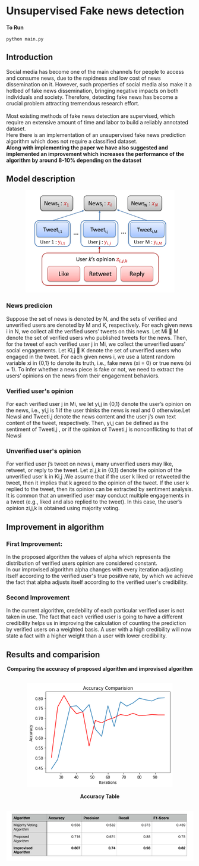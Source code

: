 # Unsupervised Fake news detection
<b>To Run </b>
```
python main.py
```
## Introduction
Social media has become one of the main channels for people
to access and consume news, due to the rapidness and low
cost of news dissemination on it. However, such properties of
social media also make it a hotbed of fake news dissemination,
bringing negative impacts on both individuals and society.
Therefore, detecting fake news has become a crucial
problem attracting tremendous research effort.<br /><br /> Most existing
methods of fake news detection are supervised, which require
an extensive amount of time and labor to build a reliably annotated
dataset.<br />
Here there is an implementation of an unsupervised fake news prediction algorithm which does not require a classified dataset.<br />
<b>Along with implementing the paper we have also suggested and implemented an improvement which increases the performance of the algorithm by around 8-10% depending on the dataset</b><br />

## Model description

<p align="center">
  <img src="./image_data/model_image.png" />
</p>

### News predicion
Suppose the set of news is denoted by N, and the sets of
verified and unverified users are denoted by M and K, respectively.
For each given news i in N, we collect all the
verified users’ tweets on this news. Let Mi  M denote
the set of verified users who published tweets for the news.
Then, for the tweet of each verified user j in Mi, we collect
the unverified users’ social engagements. Let Ki,j  K
denote the set of unverified users who engaged in the tweet.
For each given news i, we use a latent random variable
xi in {0,1} to denote its truth, i.e., fake news (xi = 0) or
true news (xi = 1). To infer whether a news piece is fake or
not, we need to extract the users’ opinions on the news from
their engagement behaviors.
### Verified user's opinion
For each verified user j in Mi, we let yi,j in {0,1} denote
the user’s opinion on the news, i.e., yi,j is 1 if the user thinks
the news is real and 0 otherwise.Let Newsi and Tweeti,j denote the
news content and the user j’s own text content of the tweet,
respectively. Then, yi,j can be defined as the sentiment of
Tweeti,j , or if the opinion of Tweeti,j is nonconflicting
to that of Newsi 
### Unverified user's opinion
For verified user j’s tweet on news i, many unverified
users may like, retweet, or reply to the tweet. Let zi,j,k in
{0,1} denote the opinion of the unverified user k in Ki,j .We
assume that if the user k liked or retweeted the tweet, then
it implies that k agreed to the opinion of the tweet. If the user
k replied to the tweet, then its opinion can be extracted by
sentiment analysis. It is common that
an unverified user may conduct multiple engagements in a
tweet (e.g., liked and also replied to the tweet). In this case,
the user’s opinion zi,j,k is obtained using majority voting.

## Improvement in algorithm
### First Improvement:
In the proposed algorithm the values of alpha which represents the distribution of verified users opinion are considered constant.<br />
In our improvised algorithm alpha changes with every iteration adjusting itself according to the verified user's true positive rate, by which we achieve the fact that alpha adjusts itself according to the verified user's credibility.

### Second Improvement
In the current algorithm, credebility of each particular verified user is not taken in use. The fact that each verified user is going to have a different credibility helps us in improving the calculation of counting the prediction by verified users on  a weighted basis. A user with a high credibility will now state a fact with a higher weight than a user with lower credibility.


## Results and comparision
<div align="center"><b>Comparing the accuracy of proposed algorithm and improvised algorithm</b></div><br/>

<p align="center">
  <img src="./image_data/acc_compare.png" />
</p>

<div align="center"><b>Accuracy Table</b></div><br/>

<p align="center">
  <img src="./image_data/acc_table.png" />
</p>

